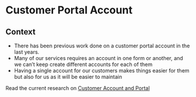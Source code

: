 # Customer Portal Account

## Context
- There has been previous work done on a customer portal account in the last years. 
- Many of our services requires an account in one form or another, and we can’t keep create different accounts for each of them
- Having a single account for our customers makes things easier for them but also for us as it will be easier to maintain

Read the current research on [Customer Account and Portal](https://scotent.notion.site/scotent/Customer-Portal-6f233d5d4b7c42bf8d49200b5fbc8460) 
